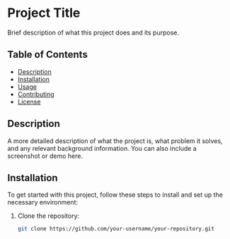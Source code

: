 # Project Title

Brief description of what this project does and its purpose.

## Table of Contents

- [Description](#description)
- [Installation](#installation)
- [Usage](#usage)
- [Contributing](#contributing)
- [License](#license)

## Description

A more detailed description of what the project is, what problem it solves, and any relevant background information. You can also include a screenshot or demo here.

## Installation

To get started with this project, follow these steps to install and set up the necessary environment:

1. Clone the repository:
   ```bash
   git clone https://github.com/your-username/your-repository.git
